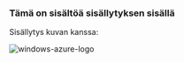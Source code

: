 ### <a name="this-is-content-within-the-include"></a>Tämä on sisältöä sisällytyksen sisällä
Sisällytys kuvan kanssa:

![windows-azure-logo](./media/example-include-images/windows-azure.png)

